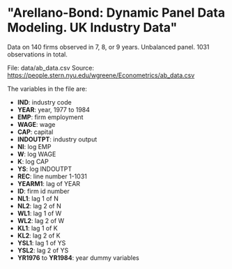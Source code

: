 # "Arellano-Bond: Dynamic Panel Data Modeling. UK Industry Data"

Data on 140 firms observed in 7, 8, or 9 years. Unbalanced panel. 1031 observations in total.

File: data/ab_data.csv
Source: https://people.stern.nyu.edu/wgreene/Econometrics/ab_data.csv

The variables in the file are:

- **IND**: industry code
- **YEAR**: year, 1977 to 1984
- **EMP**: firm employment
- **WAGE**: wage
- **CAP**: capital
- **INDOUTPT**: industry output
- **NI**: log EMP
- **W**: log WAGE
- **K**: log CAP
- **YS**: log INDOUTPT
- **REC**: line number 1-1031
- **YEARM1**: lag of YEAR
- **ID**: firm id number
- **NL1**: lag 1 of N
- **NL2**: lag 2 of N
- **WL1**: lag 1 of W
- **WL2**: lag 2 of W
- **KL1**: lag 1 of K
- **KL2**: lag 2 of K
- **YSL1**: lag 1 of YS
- **YSL2**: lag 2 of YS
- **YR1976** to **YR1984**: year dummy variables